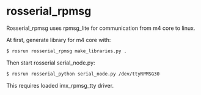 # rosserial_rpmsg
Rosserial_rpmsg uses rpmsg_lite for communication from m4 core to linux.

At first, generate library for m4 core with:
```sh
$ rosrun rosserial_rpmsg make_libraries.py .
```

Then start rosserial serial_node.py:
```sh
$ rosrun rosserial_python serial_node.py /dev/ttyRPMSG30
```
This requires loaded imx_rpmsg_tty driver.

